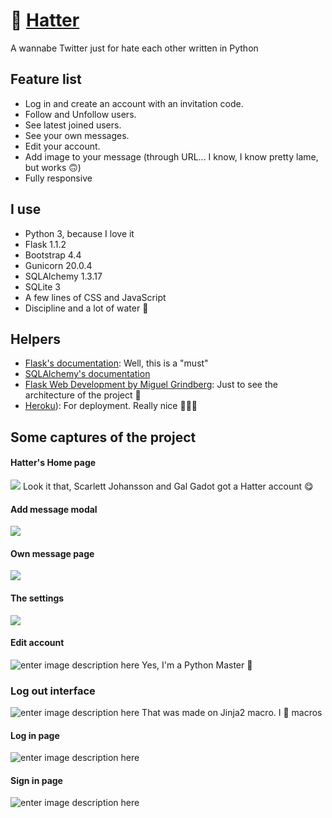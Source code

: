 
# 🤬 [Hatter](https://hatterbs.herokuapp.com/)
A wannabe Twitter just for hate each other written in Python

## Feature list
* Log in and create an account with an invitation code.
* Follow and Unfollow users.
* See latest joined users.
* See your own messages.
* Edit your account.
* Add image to your message (through URL... I know, I know pretty lame, but works 🙃)
* Fully responsive

## I use
* Python 3, because I love it
* Flask 1.1.2
* Bootstrap 4.4
* Gunicorn 20.0.4
* SQLAlchemy 1.3.17
* SQLite 3
* A few lines of CSS and JavaScript
* Discipline and a lot of water 🤘

## Helpers
* [Flask's documentation](https://flask.palletsprojects.com/en/1.1.x/): Well, this is a "must"
* [SQLAlchemy's documentation](https://docs.sqlalchemy.org/en/13/)
* [Flask Web Development by Miguel Grindberg](https://www.oreilly.com/library/view/flask-web-development/9781491991725/): Just to see the architecture of the project 🤠
* [Heroku](https://www.heroku.com/)): For deployment. Really nice 👨🏽‍💻

## Some captures of the project
#### Hatter's Home page
![](https://i.imgur.com/xxGMi0D.png)
Look it that, Scarlett Johansson and Gal Gadot got a Hatter account 😋

#### Add message modal
![](https://i.imgur.com/yQqw3pq.png)

#### Own message page
![](https://i.imgur.com/O23bWwP.png)

#### The settings
![](https://i.imgur.com/lTZEDFC.png)

#### Edit account
![enter image description here](https://i.imgur.com/d4xRL1X.png)
Yes, I'm a Python Master 😬

### Log out interface
![enter image description here](https://i.imgur.com/TWbyiQQ.png)
That was made on Jinja2 macro. I 💓 macros

#### Log in page
![enter image description here](https://i.imgur.com/HEHes45.png)

#### Sign in page
![enter image description here](https://i.imgur.com/yziVtxH.png)
